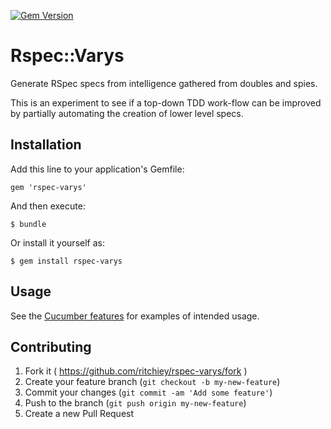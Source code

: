 [![Gem Version](https://badge.fury.io/rb/rspec-varys.svg)](http://badge.fury.io/rb/rspec-varys)

# Rspec::Varys

Generate RSpec specs from intelligence gathered from doubles and spies.

This is an experiment to see if a top-down TDD work-flow can be improved by partially automating the creation of lower level specs.

## Installation

Add this line to your application's Gemfile:

    gem 'rspec-varys'

And then execute:

    $ bundle

Or install it yourself as:

    $ gem install rspec-varys

## Usage

See the [Cucumber features](https://relishapp.com/spechero/rspec-varys/docs) for examples of intended usage.

## Contributing

1. Fork it ( https://github.com/ritchiey/rspec-varys/fork )
2. Create your feature branch (`git checkout -b my-new-feature`)
3. Commit your changes (`git commit -am 'Add some feature'`)
4. Push to the branch (`git push origin my-new-feature`)
5. Create a new Pull Request
